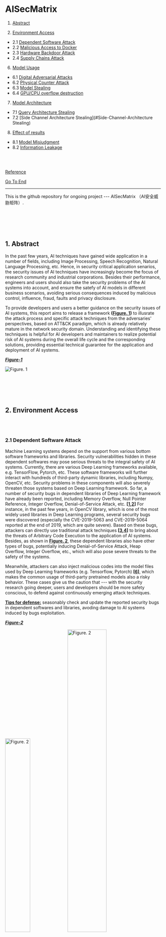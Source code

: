 # AISecMatrix

1. [Abstract](#abstract)

2. [Environment Access](#environment-access) 

* 2.1 [Dependent Software Attack](#dependent-software-attack)
* 2.2 [Malicious Access to Docker](#malicious-access-to-docker)
* 2.3 [Hardware Backdoor Attack](#hardware-backdoor-attack)
* 2.4 [Supply Chains Attack](#supply-chains-attack)

6. [Model Usage](#Model-Usage) 

- 6.1 [Digital Adversarial Attacks](#Digital-Adversarial-Attacks)
- 6.2 [Physical Counter Attack](#Physical-Counter-Attack)
- 6.3 [Model Stealing](#Model-Stealing)
- 6.4 [GPU/CPU overflow destruction](#GPU/CPU-overflow-destruction)

7. [Model Architecture](#Model-Architecture) 

- 7.1 [Query Architecture Stealing](#Query-Architecture-Stealing)
- 7.2 [Side Channel Architecture Stealing](#Side-Channel-Architecture Stealing)

8. [Effect of results](#Effect-of-results)

- 8.1 [Model Misjudgment](#Model-Misjudgment)
- 8.2 [Information Leakage](#Information-Leakage)

<br><br>

[Reference](#reference)

[Go To End](#end)

----

This is the github repository for ongoing project --- AISecMatrix （AI安全威胁矩阵）.

<br><br><br><br>

<span id = "abstract"></span>

## 1. Abstract

In the past few years, AI techniques have gained wide application in a number of fields, including Image Processing, Speech Recognition, Natural Language Processing, etc. Hence, in security critical application senarios, the security issues of AI techniques have increasingly become the focus of research community and industrial corporations. Besides their performance, engineers and users should also take the security problems of the AI systems into account, and ensure the satefy of AI models in different business scenarios, avoiding serious consequences induced by malicious control, influence, fraud, faults and privacy disclosure.

To provide developers and users a better guidance on the security issues of AI systems, this report aims to release a framework **([Figure. 1](#figure-1))** to illusrate the attack process and specific attack techniques from the adversaries' perspectives, based on ATT&CK paradigm, which is already relatively mature in the network security domain.  Understanding and identifying these techniques is helpful for AI developers and maintainers to realize potential risk of AI systems during the overall life cycle and the corresponding solutions, providing essential technical guarantee for the application and deployment of AI systems.

**<span id = "figure-1">*<u>Figure-1</u>*</span>**

![Figure. 1](img/1.png)

<br><br><br><br>

<span id = "environment-access"></span>

## 2. Environment Access

<br>

<br>

<span id = "dependent-software-attack"></span>

### 2.1 Dependent Software Attack

Machine Learning systems depend on the support from various bottom software frameworks and libraries. Security vulnerabilities hidden in these dependent softwares may pose serious threats to the integral safety of AI systems. Currently, there are various Deep Learning frameworks available, e.g. TensorFlow, Pytorch, etc. These software frameworks will further interact with hundreds of third-party dynamic libraries, including Numpy, OpenCV, etc. Security problems in these components will also severely threaten those systems based on Deep Learning framework. So far, a number of security bugs in dependent libraries of Deep Learning framework have already been reported, including Memory Overflow, Null Pointer Reference, Integer Overflow, Denial-of-Service Attack, etc. **[[1](#ref-1),[2](#ref-2)]** For instance, in the past few years, in OpenCV library, which is one of the most widely used libraries in Deep Learning programs, several security bugs were discovered (especially the CVE-2019-5063 and CVE-2019-5064 reported at the end of 2019, which are quite severe). Based on these bugs, attackers can directly use traditional attack techniques **[[3](#ref-3),[4](#ref-4)]** to bring about the threats of Arbitrary Code Execution to the application of AI systems. Besides, as shown in **[Figure. 2](#figure-2)**, these dependent libraries also have other types of bugs, potentially inducing Denial-of-Service Attack, Heap Overflow, Integer Overflow, etc., which will also pose severe threats to the safety of the systems.

Meanwhile,  attackers can also inject malicious codes into the model files used by Deep Learning frameworks (e.g. Tensorflow, Pytorch) **[[6](#ref-6)]**, which makes the common usage of third-party pretrained models also a risky behavior. These cases give us the caution that --- with the security research going deeper, users and developers should be more safety conscious, to defend against continuously emerging attack techniques.

**<u>Tips for defense:</u>** seasonably check and update the reported security bugs in dependent softwares and libraries, avoding damage to AI systems induced by bugs exploitation.

**<span id = "figure-2">*<u>Figure-2</u>*</span>**

<img src="img/2-1-1.png" alt="Figure. 2" width="40%" /><img src="img/2-1-2.png" alt="Figure. 2" width="50%" />

<br>

<br>

<span id = "malicious-access-to-docker"></span>

### 2.2 Malicious Access to Docker

Machine Learning tasks can be deployed in Kubernetes clusters via KubeFlow framework **[[5](#ref-5)]**. Since usually the computation nodes for ML tasks have strong calculation capability, these nodes are thus becoming ideal attack targets for adversaries. For instance, attackers may hijack these ML tasks nodes and exploit them for mining. **[[6](#ref-6)]** One example is, in June 2020, Azure Security Center at Microsoft issued one warning after they detected malicious mining programs installed in Kuberflow by attackers. This security program was induced by improper configurations --- some users modified the default settings for panel access, changing Istio service into Load-Balancer, for convinient access. Such improper configurations made the service public for Internet, so that attackers could access the panel and deploy backdoor containers in the clusters via various methods. For example, with space search engines such as Shodan, Fofa, etc., adversaries can discover Kubernets exposed in public network and thus gaining opportunities to execute malicious codes **[[5](#ref-5)]**. As shown in **[Figure. 3](#figure-3)**, adversaries can complete the attacks by loading customized malicious Jupyter images, during the creation of Juputer application services in Kubeflow. Meanwhile, attackers can also directly deploy malicious containers via inserting additional python codes in Jupyter, which may further enlarge the attackers' accessibility to critical data/codes and even harm the integral security of the ML models.

**<u>Tips for defense:</u>** Developers and maintainers should be familiar with containers' common application scenarios and corresponding defensive techniques. As for relevent techniques, we refer interested readers to the Kubernetes threatening models **[[8](#ref-8)]** released by Microsoft. 

**<span id = "figure-3">*<u>Figure-3</u>*</span>**

<img src="img/2-2-1.png" alt="Figure. 3" width="50%" /> <img src="img/2-2-2.png" alt="Figure. 3" width="33%" />

<br>

<br>

<span id = "hardware-backdoor-attack"></span>

### 2.3 Hardware Backdoor Attack

Hardware Backdoors Attacks (also known as Hardware Trojans Attacks) can take place during the trained models being deployed in hardware devices, where adversaries may insert backdoors into the deployed models by making very slight modificaiton to hardware components, e.g. Lookup Table. Those models that contain backdoors can still operate normally on common cases, however, malicious behaviors could be triggered in certain preseted senarios, resulting in stealthy and severe theats.

Mordern integrated circuits usually contain third-party IP cores, which are commonly adopted as integrated modules for swift deployment. Such commonly used and modularized mechanisms enable hardware attackers to design Trojans for certain IP cores and thus correspondinly affecting a substantial number of hardware devices which use these modules. For instance, as illusrated in **[[9](#ref-9)]**, one can bring a neural network model to always making incorrect predictions by only modifying 0.03% of the model's parameteres during hardware deployment stage. **[[10](#ref-10)]** further showed that, by merely flipping 13 bits of a model with 93M bits, a ImageNet classifier with 70% accuracy could be reduced to a random classifier. Recently, **[[11](#ref-11)]** proposed Sequence Triggered Hardware Trojan for neural networks, which can totally invalidate a classifier, once a certain sequence of normal images are input into the model, as shown in **[Figure. 4](#figure-4)**.

So far, Hardware Backdoor Attack is still a newly emerging research area, and existing research study on this area is limited. However, in real application scenarios, this type of attack poses a severe threat. For example, attackers can inject backdoors into vision system of an autonomous driving car in the form of hardware Trojans, and the life safety of passengers may be seriously threatened if the backdoors are triggered. Note that, existing backdoors injection usually can only be  implemented by the models' owners. It would be very valuable to study the backdoors injection from outside invaders, since it's a more risky attack scenarios.

**<span id = "figure-4">*<u>Figure-4</u>*</span>**

<img src="img/2-3-1.png" alt="Figure. 4" width="50%" />

<br>

<br>

<span id = "supply-chains-attack"></span>

### 2.4 Supply Chains Attack

As shown in **[Figure. 5](#figure-5)**, attackers can perform Supply Chains Attack in multiple ways, e.g. exploiting open source platform to release malicious pretrained models, constructing backdoors by controlling or modifying software and hardware platforms.

For instance, attackers can inject malicious instructions into model files by exploiting the security bugs Numpy CVE-2019-6446. Researchers already found that, when model loading functions like "torch.load" are executed, this security bug can be triggered, resulting in execution of malicious instructions. Since the execution of these malicious instructions will not affect the common usage of the models, such attacks are very stealthy. As shown in **[Figure. 6](#figure-6)**, using this bug, attackers can inject instructions into the model file (e.g. binary model file saved by Pytorch), and the "Calculator" program is launched when the model file is loaded. Similarly, attackers can also download and execute Trojan instructions in this way **[[12](#ref-12)]**, which makes this type of attacks very threatening.

**<u>Tips for defense:</u>** Make sure the srouce of model files are trustworthy before loading them, and be cautious in third-party model files.

**<span id = "figure-5">*<u>Figure-5</u>*</span>**

<img src="img/2-4-1.png" alt="Figure. 5" width="50%" />![Figure. 5](img/2-4-2.png)

**<span id = "figure-6">*<u>Figure-6</u>*</span>**

<img src="img/2-4-3.png" alt="Figure. 5" width="67%" />

<br><br>

<br><br>

<span id = "Model-Usage"></span>


## 3. Data collection

<br>

<span id = "Data-Poisoning"></span>

### 3.1 Data Poisoning

**<span id = "figure-7">*<u>Figure-7: From left to right are the images of target test that hope to be divided into the wrong ones, the poisoned training sample 1, the poisoned training sample 2 **[[13](#ref-13)]**.</u>*</span>**

![Figure. 7](img/3-1-1.png)

<br>

Data poisoning refers to the attack of malicious manipulation model by polluting part of training data before training. Generally speaking, poisoning attacks can be divided into two categories: the first type of poisoning attacks hopes that the network will perform well in normal tests, but it makes a wrong judgment on specific images; the second type of poisoning attacks hopes that the network performs poorly in the test set, and even the training is difficult to converge.

<br>

The first type of poisoning can be divided into clean sample poisoning and wrong sample poisoning. The pollution data released by the former is normal sample in human eyes, so it is hidden and difficult to be detected by the trainer; the latter type of poisoning method uses the wrong labeled data. Its success rate is generally relatively high, but its concealment is insufficient. If the attacker can obtain the model parameters of the target to be attacked, it may only need to introduce a piece of poisoned data to make the model judge the specific image incorrectly. Even if the attacker does not know the specific parameters of the model, the attacker can achieve a 50% success rate of poisoning by using multi model integration to produce pollution data with only 1% poisoning ratio **[[13](#ref-13)]**. As shown in **[Figure. 7](#figure-7)**, modifying several different pictures in the training set for poisoning can make the trained model recognize the specific target graph which is different from the training picture as the category designated by the attacker **[[13](#ref-13)]**.

<br>

The second type of poisoning aims to reduce the overall performance of the model **[[15](#ref-15)]**, which mainly targets at traditional machine learning models such as SVM **[[16](#ref-16)]**, logical regression **[[17](#ref-17)]**. Of course, the second type of poisoning for deep learning can also have a higher success rate **[[18](#ref-18)]**.

<br>

At present, the poison attack to the white box model has been relatively complete, but how to better poison the black box model is still a problem worth studying. How to reduce the proportion of poisoning samples and improve the success rate and stability of black box poisoning is an important research direction in the future.

<br>

**<u>Defense suggestions:</u>** Be alert to the data from unknown sources; Use the algorithm **[[19](#ref-19),[20](#ref-20)]** to detect abnormal samples before training; Preprocess the used data by using yje data augmentation; Try to avoid transfer learning based on completely open model, so as to improve the difficulty of poisoning attack.

<br>

## 6. Model Usage

<br>

<br>

<span id = "Digital-Adversarial-Attacks"></span>

### 6.1 Digital Adversarial Attacks

Adversarial attack is a kind of attack mode aimed at the call link of AI model [[56](#ref-56), [57](#ref-57), [58](#ref-58), [59](#ref-59), [60](#ref-60)]. By adding malicious noise (also known as attack noise) to the normal samples, which is hard to detect by human eyes, the attacker makes the AI model generate a wrong prediction to the samples (i.e. adversarial samples). Taking the classification model as an example, as shown in **[Figure. 15](#figure-15)**, Inception model [[54](#ref-54)] can accurately predict the clean sample x as "Afghan Hound", but after adding a small amount of anti noise $\epsilon$, the adversarial sample $x+\epsilon$ is wrongly predicted as "compound toe monkey" by the concept. Although the AI model represented by deep neural network has been widely used in many fields such as finance, security, automatic driving and so on, the adversarial attack reveals that the AI model itself still has great security risks.

**<span id = "figure-15">*<u>Figure-15</u>*</span>**

![img](https://docimg10.docs.qq.com/image/xmAPmjqSqUxO7qJ1nWaJ4g?w=596&h=227)

**Figure 15**: For the Inception model [[54](#ref-54)], an example of a test adversarial attack on image classification, the clean image comes from Imagenet.

There are usually two goals for adversarial attacks to achieve: 1) the noise amplitude is so small that it is difficult to be detected by human eyes; 2) the prediction of confrontation samples is inconsistent with normal ones. According to these two characteristics, the method of generating countermeasure samples can be modeled as the following optimization problems:

![img](https://docimg3.docs.qq.com/image/vmo7CZgQB-zEE6_fXWl95w?w=628&h=43)

Where $x$ is the normal sample, and its correct label is $y$ , $x_\epsilon$ is its corresponding adversarial sample,  $t$ is the target category of counter attack; $f(\cdot;w)$ is the deep learning model to attack, where $w$ is the model parameter; $C$ is some specific constraints $x_\epsilon$ needs to satisfy, and the value range is $[0,1]$. $D$ is the distance function, which is used to measure the difference between $x_\epsilon$ and $x$. The loss function $L_1$ is used to measure the difference between the output of the adversarial sample  $f(\cdot;w)$ and the attack target $t$. In view of the different factors in the above objective function, it can adopt a variety of settings, which develops a variety of adversarial attack, such as white-box attack, black box attack, target attack, non-target attack, etc. **[Figure. 16](#figure-16)** shows the current common types of adversarial attack.

**<span id = "figure-16">*<u>Figure-16</u>*</span>**

![img](https://docimg4.docs.qq.com/image/MabTJoicpupDaNO_U3yI-w?w=617&h=545)

<center><b>Figure 16</b>: General expressions and common types of adversarial attacks</center>

White box attack means that the attacker has the knowledge about the structure and weights of the target model $f(\cdot;w)$. In white box attack, the attacker could directly optimize the target function (1) by gradient descent method to obtain the attack sample $x_\epsilon$. But in a real attack scenarios, the structure and weight of the attacked model are usually invisible to the attacker. Black box attack studies how to solve the attack sample  $x_\epsilon$ when the structure and weight of the attacked model cannot be obtained. Due to the structure and parameters of target model $f(\cdot;w)$ are known, the objective function (1) can not be directly derived from the attack noise $x_\epsilon$. However, attackers can usually obtain the prediction output of the model  $f(\cdot;w)$ through API calls such as obtaining the similarity of face comparison through API calls. Attackers access the model through API calls and modify the corresponding input samples according to the returning results to achieve the purpose of attack. One of the most important evaluation standard of black-box attack is the number of API calls required to attack successfully. Up to now, the main methods of black-box attack include migration attacks, gradient estimation, random search, etc. [[62](#ref-62), [63](#ref-63), [64](#ref-64), [65](#ref-65), [66](#ref-66), [67](#ref-67), [68](#ref-68), [69](#ref-69), [70](#ref-70), [71](#ref-71)]. Among these attacks, migration attacks obtain attack samples by constructing alternative models and performing white-box attacks on the alternative models, and then use the attack samples to directly attack the black-box model [[69](#ref-69)]. Besides, the methods based on migration attack can achieve a certain outcome on non-target attack, but do not perform well on target attack. As for gradient estimation, it refers to estimating the gradient of the black-box model $f(\cdot;w)$ with respect to $x_\epsilon$ and using the gradient descent method to find out the attack samples [[62](#ref-62),[72](#ref-72)]. Such as zero-order optimization algorithm, the core of gradient estimation is how to efficiently estimate the gradient of the black box model. For random search, it is also a black box attack method which has been widely studied in recent. Random search usually combines some prior knowledge to improve the search efficiency. For instance, the prior knowledge could be a successful attack noise usually occurs on the boundary of feasible region. At present, it has successfully solved many tasks such as image classification [[62](#ref-62),[71](#ref-71)], face recognition [[63](#ref-63)], video detection [[64](#ref-64)] by means of black box attack. For example, for CIFAR-10 [[74](#ref-74)] image classification task, an average of 44 API calls can realize non-target attack for Densenet classification model, and an average of 787 API calls for target attack [[71](#ref-71)].

In the process of black-box attack, the training data, model structure, model parameters, and other information of the target model are not needed, and the attack is only realized through API calls. The black-box attack is more consistent with the real application scenario. However, successful black box attacks usually require a large amount of API calls, especially for complex AI models. For instance, the face comparison model, usually takes thousands of API calls to generate invisible adversarial noise by black-box attack. This large number of API calls can be easily defended by the target model. The The research hotspot of black box attacks is how to combine prior knowledge to reduce the amount of API calls needed for successful attack. If the number of API calls is reduced from thousands of times to less than 100 times, there will be great security risks to the real AI system.

At present, adversarial attacks are mainly concentrated in the field of computer vision[[75](#ref-75)], but there are also some adversarial attacks attempt on speech system [[76](#ref-76),[77](#ref-77),[78](#ref-78),[79](#ref-79),[80](#ref-80)]. As shown in **[Figure. 17](#figure-17)**, the attacker adds tiny noises that cannot be felt by human ears to normal speech fragments, so that the speech recognition system recognizes them as completely different content [[61](#ref-61)].

**<span id = "figure-17">*<u>Figure-17</u>*</span>**

![img](https://docimg10.docs.qq.com/image/1sLHCUPQ35fI7CDudSkP1w?w=424&h=296)

**Figure 17**: Targeted attack on audio text conversion[[61](#ref-61)]

Speech recognition system has been widely used in smart home devices, such as smart radio and so on. The attacker may implant adversarial disturbance module in the smart home device to make the user's instructions be misidentified as other instructions, which will bring great security risks. Similarly, audio attack can also be divided into target attack and non-target attack. The former requires that the adversarial audio is recognized as specific content, while the latter only requires that the adversarial audio is mistakenly recognized as others' audio. Because of the sound spectrum complexity, it is more difficult to achieve target attack. In addition, the model and preprocessing operation of voice system are often complex, which also brings great difficulties to attackers. At present, audio attacks mainly focus on white-box attack stage. How to embed the generation process of countermeasure audio into the cascade module of the device, and how to generate the real-time countermeasure audio are potential research directions.

Except visual and audio attacks, AI systems based on text[[81](#ref-81)], recommendation system[[82](#ref-82)], reinforcement learning[[83](#ref-83)], retrieval[[58](#ref-58)] and other technologies may also be attacked by adversarial samples.

**<u>Tips for defense:</u>** faced with the threat of confrontational attacks, feasible defense suggestions include:

- Analyze the factors that affect the robustness of the model from the model structure level, and design a more robust model structure.
- Analyze the robust and non robust features contained in the training data from the data level, and try to fit the robust features during training.
- Analyze the reason of confrontation samples from the training mechanism, and get a more robust model through confrontation training [[56](#ref-56)].
- In the model deployment phase, steps such as confrontation detection, image preprocessing (coding, compression, affine transformation, etc.) are added to resist the attack.
- Limit API access frequency to prevent black box attacks based on API calls.

<br>

<br>

<span id = "Physical-Counter-Attack"></span>

### 6.2 **Physical Counter Attack**

At present, most of the counter attacks occur in the digital space, that is, directly tamper with the objects stored in the digital space (such as stored image pixel value, etc.) to achieve the purpose of attack. However, in real application scenarios, applications usually scan the objects in the physical world through sensors (such as cameras) to obtain the corresponding expression in the digital space, and then discriminate the objects in the digital space. The face recognition system can capture face images in real time through cameras and recognize them. The autopilot can obtain the state of the surrounding objects through multiple sensors. In this case, since the process of scanning and imaging is not accessible to the attacker, the attacker usually does not have the right to directly fight against tampering with the objects in the scanned digital space. Physical attack studies, how to directly change the object in the physical world, to achieve the effect of anti attack.

**<span id = "figure-18">*<u>Figure-18</u>*</span>**

![img](https://docimg10.docs.qq.com/image/swv8n_0DBa-wxqyHxxtKyQ?w=188&h=193)

**Figure 18**: Traffic sign sticker attack, image from literature [[84](#ref-84)]

At present, the typical physical attack method is to put a special attack sticker on the real object to achieve the purpose of attack [[84](#ref-84),[85](#ref-85),[86](#ref-86),[87](#ref-87),[88](#ref-88),[89](#ref-89),[90](#ref-90),[91](#ref-91),[92](#ref-92)]. Physical attacks against object recognition systems are studied in [[84](#ref-84)]. As shown in **[Figure. 18](#figure-18)**, by putting a specific black and white attack sticker on the stop sign, the classifier can wrongly identify the stops sign as a speed limit sign, which poses a great security risk to the automatic driving system. Reference [[84](#ref-84)] studied the physical attack against the face recognition system. By generating special eyeglass frame stickers to deceive the face recognition system, it brought great security risks to face security, face payment and other systems.

Since it is impossible to model and optimize noise iteratively in physical space, physical attacks are usually accomplished by migration learning. That is to say, firstly, the surrogate model is constructed and the attack noise is generated in the digital space. Secondly, the attack noise is printed and pasted on the specific object for physical space attack. Therefore, physical attack involves the conversion process from digital space to physical space. Due to the problem of printer accuracy, there are usually some color distortion in the process of image printing in digital space, and there are different physical environments in the process of camera capture and re acquisition, The variation of lighting conditions, shooting angle and shooting distance makes the difference between the anti noise in digital space and that after printing and re acquisition, which leads to the successful attack of anti noise in digital space. When the anti noise acts on the physical space, the attack effect is usually limited. The key point of physical attack is to explore how to improve the robustness of anti noise to physical environment changes. At present, the commonly used physical attack methods usually consider the printer non printability score (NPS) [[85](#ref-85)] constraint and fusion of different expectation over transformation (EOT)[[86](#ref-86)]. NPS calculates a set of pixels range set S that the printer can print in advance, and then constrains the attack noise as much as possible in the process of solving the attack noise.

**<span id = "figure-19">*<u>Figure-19</u>*</span>**

![img](https://docimg2.docs.qq.com/image/x8Z7YoGU_OF03tKScg4IHQ?w=500&h=275)

<center><b>Figure 19</b>: Schematic diagram of model stealing
</center>

In order to reduce the precision loss caused by the printer. EOT considers the possible transformations in physical space (such as rotation transformation, distance transformation, angle transformation, etc.), and then solves the anti noise problem in digital space, which makes the anti noise robust to these changes.

**<u>Tips for defense:</u>** The defense against physical attacks can start from several aspects such as data acquisition, noise detection, and adversarial-robust models. Up to now, physical attack is not very effective in modeling the real environment changes. In the data acquisition stage, we can collect more pictures from different angles and the environment for joint judgment to prevent physical attacks. The target of noise detection is to detect the input image before sending it into the model to judge whether the input image has been tampered with or not The principle is to make use of the difference in data distribution between anti noise image and clean image; the purpose of anti robust model is to make the model itself robust to attack noise, which can be realized by confrontation training.

<br><br>

<span id = "Model-Stealing"></span>

### 6.3 **Model Stealing**

With the deepening of deep learning network, the training cost is also increasing. Good performance models have become an important core property of companies/research institutions. In order to protect the model and open the functions to the public, relevant organizations often deploy the model in the cloud and open the API to users to realize "machine learning as a service" (MLaaS). However, recent studies show that attackers can query the output of the network by calling the API many times, and then steal the function of the model. The specific principle is shown in **[Figure. 19](#figure-19)**.

[[94](#ref-94)] is the first time to propose the model of stealing through API, which opens up the research work of this attack direction. However, [[94](#ref-94)] can steal a smaller model. In order to alleviate this problem, [[95](#ref-95)] proposed a method that can steal a slightly larger model. In addition, [[93](#ref-93)] explored the conditions and factors of model stealing in detail, and realized large-scale network stealing with reinforcement learning. [[96](#ref-96)] using adversarial attack, the number of queries needed to steal is significantly reduced, and the models of famous platforms are successfully stolen with low cost.

**<u>Tips for defense:</u>** Limit the number of user queries, only output results, and hide the output details of the model.

**<span id = "figure-20">*<u>Figure-20</u>*</span>**

![img](https://docimg8.docs.qq.com/image/WQFPEGezckuetO7Zfs3uJw?w=616&h=71)

<b>Figure 20</b>: Memory space diagram of neural network runtime [[97](#ref-97)]. Attackers can read and write arbitrary address through memory overflow vulnerability, and then attack the model by modifying the model parameters.

<br><br>

<span id = "GPU/CPU-overflow-destruction"></span>

### 6.4 **GPU/CPU overflow destruction**

At present, most of the attacks against AI systems are based on data and algorithms, and there are also some security problems in memory. Attackers can construct precise memory overflows for specific GPUs. For example, CUDA memory model supported by NVIDIA graphics card can cover some neuron information in neural network through memory overflow, which makes the prediction of network model deviate. The GitHub project [[97](#ref-97)] mentions such an attack mode. Specifically, a typical computer vision application will input all images into neural network for preprocessing before classification. In order to speed up the processing, researchers will load images and models into DRAM. Because the preprocessing process needs to be able to modify the image and the model is generally large, which will lead to both using global memory, resulting in the memory model structure in **[Figure. 20](#figure-20)**.

Obviously, an attacker can override the network model if he can overflow the memory allocated to the image. Once the parameters of the covered model can be accurately controlled, then the neural network can be transformed into an invalid network or even a backdoor network by attackers, causing a serious threat.

However, the research in this field is still in a very early stage, and there is no mature defense method.

<br><br>

<br><br>

<span id = "Model-Architecture"></span>

## 7. **Model Architecture**

<br><br>

<span id = "Query-Architecture-Stealing"></span>

### **7.1  Query Architecture Stealing**

The similarity of model architecture is an important factor to determine the mobility of adversarial attack. If the attacker can obtain the structure information of the attacked model, it will greatly increase the success rate of subsequent attacks.

Although the current research on architecture theft has just begun, some related research results have been produced. For example, an attacker can guess the network structure with ReLu activation function by querying the network output. This risk of attack is due to the nature of the ReLu network. Specifically, ReLu is piecewise linear, and the boundaries of different segments correspond to the input values that make ReLu switch between active and dormant status. Therefore, the attacker can determine the structure of the network layer by layer. As shown in **[Figure. 21](#figure-21)**, the experimental results in the right figure show that using the principle shown in the left figure, the attacker can accurately estimate the number of neurons in a certain layer of the network through this method.

Recently, the research in this field is still in a very early stage, and there is no mature defense method.

**<span id = "figure-21">*<u>Figure-21</u>*</span>**

![img](https://docimg5.docs.qq.com/image/sy3d3Q-JWLEIovafXgq54w?w=598&h=154)

**Figure 21**: Query architecture theft [[101](#ref-101)]

**<span id = "figure-22">*<u>Figure-22</u>*</span>**

![img](https://docimg1.docs.qq.com/image/wRbVryfWxeOzE250EQIHKA?w=619&h=160)

**Figure 22**: Side channel architecture theft result [[102](#ref-102)]

<br><br>

<span id = "Side-Channel-Architecture-Stealing"></span>

### **7.2  Side Channel Architecture Stealing**

Side channel attack refers to the attack that uses power, time consumption or electromagnetic radiation to obtain information, rather than through brute force or theoretical weakness in the algorithm. [[102](#ref-102)] using the idea of side channel attack. As long as the attacker and the victim are on the same host and use the same deep learning framework, the attacker can recover the execution order of specific commands in one reasoning of the model by monitoring the cache, and then deduce the network structure or super parameters. This kind of attack can achieve high accuracy, as shown in **[Figure. 22](#figure-22)**.

Attackers can steal the structure information of the model through the side channel architecture, and then train the reconstructed architecture on the data set to steal the function of the target model, which seriously infringes the privacy and intellectual property rights of professional algorithms deployed by enterprises, and causes serious business losses for enterprises.

At present, the research in this field is still in the very early stage, and there is no mature defense method.

<br><br><br><br>

<span id = "Effect-of-results"></span>

## **8. Effect of Results**

<br><br>

<span id = "Model-Misjudgment"></span>

### **8.1 Model Misjudgment**

The most direct impact of AI attack is to make the model generate wrong predictions. The ultimate goal of counter attack, poison attack and backdoor attack is to mislead the model through directional or non directional ways. 

**<span id = "figure-23">*<u>Figure-23</u>*</span>**

![img](https://docimg9.docs.qq.com/image/fqwGKvO-UhReZFBVDzh_lg?w=572&h=331)

**Figure 23**: Schematic diagram of the misjudgment result of the target detection network [[103](#ref-103)]

In the non-directional attack, the attacker wants to confuse the judgment of the network, reduce the confidence score of the decision, and even make a wrong decision. For example, in the face recognition scene, the attacker can make a pair of originally similar faces fail to match [[104](#ref-104)]; in the target detection, the attacker can make the object not be detected [[105](#ref-105)], or be recognized as another object; in the recommendation system, the attacker can make the system give a completely unrelated recommendation [[106](#ref-106)].

At present, for the depth system of different tasks, it is easy to find the confrontation samples [[107](#ref-107),[108](#ref-108),[109](#ref-109),[92](#ref-92)] with inconsistent judgment of human and system, so as to realize the non-directional attack. These counter samples are almost the same as the original samples, but they can make the output of the network change dramatically. The existence of adversarial samples causes great trouble and security risk to the users of the system. In addition, these attacks have certain migration ability. In the example in **[Figure. 23](#figure-23)**, the adversarial samples generated by the Mask R-CNN model can also migrate to attack the other five models. As a result, the model can not recognize the computer, keyboard and other objects in the picture, and it will give the wrong prediction result "bed".

The undirected attack only requires the model to make a wrong judgment on the sample, while the directed attack further requires the model to make a specific wrong judgment. As shown in **[Figure. 24](#figure-24)**, the five pre trained models on Imagenet can correctly predict the clean samples. However, the attacker can make three networks output the specified error result "bonnet" [[110](#ref-110)] by imposing a small disturbance on the image. In face recognition, the attacker can generate counter disturbance in a similar way, which makes the model judge the visitor to be an administrator with high authority, resulting in serious security crisis. At present, the more harmful black-box directed attack is also widely studied.

**<span id = "figure-24">*<u>Figure-24</u>*</span>**

![img](https://docimg6.docs.qq.com/image/rzbL4Ui3NTnIIRmHsamUYA?w=500&h=383)

Figure 24: Directed confrontation attack [[110](#ref-110)]

<br><br>

<span id = "Information-Leakage"></span>

### **8.2  Information Leakage**

If model misjudgment is an attack on AI system, then information disclosure is stealing the AI system. This kind of attack can lead to the function of the model being restored by a third party, resulting in the leakage of user privacy and the theft of company information assets.

A good model is often supported by a lot of computational power in training and high-quality data. In many scenarios, enterprises deploy well-trained models in the cloud and open API interfaces for users. Users can get a large number of model outputs according to a large number of input queries, so as to model the system, reverse restore its functions, then reduce the competitiveness of commercial models, and reduce its revenue.

In the medical or financial field, user data is extremely important resource. If leaked, it will cause serious privacy crisis and loss of business value. Because machine learning is data-driven, researchers usually use distributed methods to break data islands, unite data between enterprises, and ensure data security. However, in this scenario, it is still possible for the trainer to steal the content of the data terminal. In addition, if the project results are delivered in the form of model, the attacker may also recover the training data based on the model, which will cause privacy crisis.

<span id = "reference"></span>

## Reference

<span id = "ref-1">[1] Q. Xiao, K. Li, D. Zhang, and W. Xu, “Security risks in deep learning implementa-tions,” in IEEE S&P Workshop, 2018.</span>

<span id = "ref-2">[2] https://www.cvedetails.com/vulnerability-list/vendor_id-1224/product_id-53738/Google-Tensorflow.html.</span>

<span id = "ref-3">[3] https://www.securityweek.com/serious-vulnerabilities-patched-opencv-computer-vision-library.</span>

<span id = "ref-4">[4] https://www.secpod.com/blog/opencv-buffer-overflow-vulnerabilities-jan-2020/.</span>

<span id = "ref-5">[5] https://www.microsoft.com/security/blog/2020/06/10/misconfigured-kubeflow-workloads-are-a-security-risk.</span>

<span id = "ref-6">[6] https://security.tencent.com/index.php/blog/msg/130.</span>

<span id = "ref-7">[7] https://www.kubeflow.org/docs/notebooks/setup/.</span>

<span id = "ref-8">[8] https://www.microsoft.com/security/blog/2020/04/02/attack-matrix-kubernetes/.</span>

<span id = "ref-9">[9] J. Clements and Y. Lao, “Hardware trojan attacks on neural networks”, arXiv preprintarXiv:1806.05768, 2018.</span>

<span id = "ref-10">[10] A. S. Rakin, Z. He, and D. Fan, “Bit-flip attack: Crushing neural network with pro-gressive bit search,” in ICCV, 2019.</span>

<span id = "ref-11">[11] Z. Liu, J. Ye, X. Hu, H. Li, X. Li, and Y. Hu, “Sequence triggered hardware trojan inneural network accelerator,” in VTS, 2020</span>

<span id = "ref-12">[12] nEINEI, ““黑”掉神经网络：通过逆向模型文件来重构模型后门,” in XFocus Infor-mation Security Conference, 2020.</span>

<span id = "ref-13">[13] C. Zhu, W. R. Huang, A. Shafahi, H. Li, G. Taylor, C. Studer, and T. Gold-stein, “Transferable clean-label poisoning attacks on deep neural nets,” arXiv preprintarXiv:1905.05897, 2019.</span>

<span id = "ref-14">[14] A. Shafahi, W. R. Huang, M. Najibi, O. Suciu, C. Studer, T. Dumitras, and T. Gold-stein, “Poison frogs! targeted clean-label poisoning attacks on neural networks,” in NeurIPS, 2018.</span>

<span id = "ref-15">[15] H. Xiao, B. Biggio, B. Nelson, H. Xiao, C. Eckert, and F. Roli, “Support vectormachines under adversarial label contamination,” Neurocomputing, vol. 160, pp. 53–62, 2015.</span>

<span id = "ref-16">[16] B. Biggio, B. Nelson, and P. Laskov, “Poisoning attacks against support vector ma-chines,”arXiv preprint arXiv:1206.6389, 2012.</span>

<span id = "ref-17">[17] S. Mei and X. Zhu, “Using machine teaching to identify optimal training-set attackson machine learners.” in AAAI, 2015.</span>

<span id = "ref-18">[18] J. Feng, Q.-Z. Cai, and Z.-H. Zhou, “Learning to confuse: Generating training timeadversarial data with auto-encoder,” in NeurIPS, 2019.</span>

<span id = "ref-19">[19] H. Chacon, S. Silva, and P. Rad, “Deep learning poison data attack detection,” in ICTAI, 2019.

<span id = "ref-20">[20] Y. Chen, Y. Mao, H. Liang, S. Yu, Y. Wei, and S. Leng, “Data poison detectionschemes for distributed machine learning,” IEEE Access, vol. 8, pp. 7442–7454, 2019.</span>

<span id = "ref-21">[21] Y. Li, B. Wu, Y. Jiang, Z. Li, and S.-T. Xia, “Backdoor learning: A survey,” arXivpreprint arXiv:2007.08745, 2020.</span>

<span id = "ref-22">[22] T. Gu, K. Liu, B. Dolan-Gavitt, and S. Garg, “Badnets: Evaluating backdooringattacks on deep neural networks,”IEEE Access, vol. 7, pp. 47230–47244, 2019.</span>

<span id = "ref-23">[23] A. Saha, A. Subramanya, and H. Pirsiavash, “Hidden trigger backdoor attacks,” in AAAI, 2020.</span>

<span id = "ref-24">[24] S. Zhao, X. Ma, X. Zheng, J. Bailey, J. Chen, and Y.-G. Jiang, “Clean-label backdoorattacks on video recognition models,” in CVPR, 2020.</span>

<span id = "ref-25">[25] X. Chen, C. Liu, B. Li, K. Lu, and D. Song, “Targeted backdoor attacks on deeplearning systems using data poisoning,” arXiv preprint arXiv:1712.05526, 2017.</span>

<span id = "ref-26">[26] J. Dai, C. Chen, and Y. Li, “A backdoor attack against lstm-based text classificationsystems,” IEEE Access, vol. 7, pp. 138872–138878, 2019.</span>

<span id = "ref-27">[27] E. Bagdasaryan, A. Veit, Y. Hua, D. Estrin, and V. Shmatikov, “How to backdoorfederated learning,” in AISTATS, 2020.</span>

<span id = "ref-28">[28] K. Kurita, P. Michel, and G. Neubig, “Weight poisoning attacks on pre-trained mod-els,” in ACL, 2020.</span>

<span id = "ref-29">[29] B. Wang, X. Cao, N. Z. Gong,et al., “On certifying robustness against backdoorattacks via randomized smoothing,” in CVPR Workshop, 2020.</span>

<span id = "ref-30">[30] M. Weber, X. Xu, B. Karlas, C. Zhang, and B. Li, “Rab: Provable robustness againstbackdoor attacks,”arXiv preprint arXiv:2003.08904, 2020.</span>

<span id = "ref-31">[31] Y. Liu, Y. Xie, and A. Srivastava, “Neural trojans,” in ICCD, 2017.</span>

<span id = "ref-32">[32] B. G. Doan, E. Abbasnejad, and D. C. Ranasinghe, “Februus: Input purificationdefense against trojan attacks on deep neural network systems,” in arXiv: 1908.03369,2019.</span>

<span id = "ref-33">[33] Y. Li, T. Zhai, B. Wu, Y. Jiang, Z. Li, and S. Xia, “Rethinking the trigger of backdoorattack,”arXiv preprint arXiv:2004.04692, 2020.</span>

<span id = "ref-34">[34] K. Liu, B. Dolan-Gavitt, and S. Garg, “Fine-pruning: Defending against backdooringattacks on deep neural networks,” in RAID, 2018.</span>

<span id = "ref-35">[35] P. Zhao, P.-Y. Chen, P. Das, K. N. Ramamurthy, and X. Lin, “Bridging mode con-nectivity in loss landscapes and adversarial robustness,” in ICLR, 2020.</span>

<span id = "ref-36">[36] B. Wang, Y. Yao, S. Shan, H. Li, B. Viswanath, H. Zheng, and B. Y. Zhao, “Neuralcleanse: Identifying and mitigating backdoor attacks in neural networks,” in IEEES&P, 2019.</span>

<span id = "ref-37">[37] X. Qiao, Y. Yang, and H. Li, “Defending neural backdoors via generative distributionmodeling,” in NeurIPS, 2019.</span>

<span id = "ref-38">[38] H. Chen, C. Fu, J. Zhao, and F. Koushanfar, “Deepinspect: A black-box trojan detec-tion and mitigation framework for deep neural networks.” in IJCAI, 2019.</span>

<span id = "ref-39">[39] S. Kolouri, A. Saha, H. Pirsiavash, and H. Hoffmann, “Universal litmus patterns:Revealing backdoor attacks in cnns,” in CVPR, 2020.</span>

<span id = "ref-40">[40] S. Huang, W. Peng, Z. Jia, and Z. Tu, “One-pixel signature: Characterizing cnn modelsfor backdoor detection,” in ECCV, 2020.</span>

<span id = "ref-41">[41] R. Wang, G. Zhang, S. Liu, P.-Y. Chen, J. Xiong, and M. Wang, “Practical detectionof trojan neural networks: Data-limited and data-free cases,” in ECCV, 2020.</span>

<span id = "ref-42">[42] B. Tran, J. Li, and A. Madry, “Spectral signatures in backdoor attacks,” in NeurIPS,2018.</span>

<span id = "ref-43">[43] B. Chen, W. Carvalho, N. Baracaldo, H. Ludwig, B. Edwards, T. Lee, I. Molloy,and B. Srivastava, “Detecting backdoor attacks on deep neural networks by activationclustering,” in AAAI Workshop, 2018.</span>

<span id = "ref-44">[44] Y. Gao, C. Xu, D. Wang, S. Chen, D. C. Ranasinghe, and S. Nepal, “Strip: A defenceagainst trojan attacks on deep neural networks,” in ACSAC, 2019.</span>

<span id = "ref-45">[45] M. Du, R. Jia, and D. Song, “Robust anomaly detection and backdoor attack detectionvia differential privacy,” in ICLR, 2020.</span>

<span id = "ref-46">[46] S. Hong, V. Chandrasekaran, Y. Kaya, T. Dumitraş, and N. Papernot, “On the effec-tiveness of mitigating data poisoning attacks with gradient shaping,”arXiv preprintarXiv:2002.11497, 2020.</span>

<span id = "ref-47">[47] S. B. Venkatakrishnan, S. Gupta, H. Mao, M. Alizadeh,et al., “Learning generalizabledevice placement algorithms for distributed machine learning,” in NeurIPS, 2019.</span>

<span id = "ref-48">[48] L. Zhu, Z. Liu, and S. Han, “Deep leakage from gradients,” in NeurIPS, 2019.</span>

<span id = "ref-49">[49] K. Grosse, T. A. Trost, M. Mosbach, M. Backes, and D. Klakow, “Adversar-ial initialization–when your network performs the way i want,”arXiv preprintarXiv:1902.03020, 2019.</span>

<span id = "ref-50">[50] P. Blanchard, R. Guerraoui, J. Stainer,et al., “Machine learning with adversaries:Byzantine tolerant gradient descent,” in NeurIPS, 2017.</span>

<span id = "ref-51">[51] Z. Sun, P. Kairouz, A. T. Suresh, and H. B. McMahan, “Can you really backdoorfederated learning?”arXiv preprint arXiv:1911.07963, 2019.</span>

<span id = "ref-52">[52] C. Xie, K. Huang, P.-Y. Chen, and B. Li, “Dba: Distributed backdoor attacks againstfederated learning,” in ICLR, 2019.</span>

<span id = "ref-53">[53] H. Yin, P. Molchanov, J. M. Alvarez, Z. Li, A. Mallya, D. Hoiem, N. K. Jha, andJ. Kautz, “Dreaming to distill: Data-free knowledge transfer via deepinversion,” in CVPR, 2020.</span>

<span id = "ref-54">[54] I. J. Goodfellow, J. Shlens, and C. Szegedy, “Explaining and harnessing adversarialexamples,” STAT, vol. 1050, p. 20, 2015.</span>

<span id = "ref-55">[55] Y. Fan, B. Wu, T. Li, Y. Zhang, M. Li, Z. Li, and Y. Yang, “Sparse adversarial attackvia perturbation factorization,” in ECCV, 2020.</span>

<span id = "ref-56">[56] J. Bai, B. Chen, Y. Li, D. Wu, W. Guo, S.-t. Xia, and E.-h. Yang, “Targeted attackfor deep hashing based retrieval,” ECCV, 2020.</span>

<span id = "ref-57">[57] Y. Xu, B. Wu, F. Shen, Y. Fan, Y. Zhang, H. T. Shen, and W. Liu, “Exact adversarialattack to image captioning via structured output learning with latent variables,” in CVPR, 2019.</span>

<span id = "ref-58">[58] X. Chen, X. Yan, F. Zheng, Y. Jiang, S.-T. Xia, Y. Zhao, and R. Ji, “One-shotadversarial attacks on visual tracking with dual attention,” in CVPR, 2020.</span>

<span id = "ref-59">[59] C. Szegedy, V. Vanhoucke, S. Ioffe, J. Shlens, and Z. Wojna, “Rethinking the inceptionarchitecture for computer vision,” in CVPR, 2016.</span>

<span id = "ref-60">[60] J. Deng, W. Dong, R. Socher, L.-J. Li, K. Li, and L. Fei-Fei, “Imagenet: A large-scalehierarchical image database,” in CVPR, 2009.</span>

<span id = "ref-61">[61] Y. Guo, Z. Yan, and C. Zhang, “Subspace attack: Exploiting promising subspaces forquery-efficient black-box attacks,” in NeurIPS, 2019.</span>

<span id = "ref-62">[62] Y. Dong, H. Su, B. Wu, Z. Li, W. Liu, T. Zhang, and J. Zhu, “Efficient decision-basedblack-box adversarial attacks on face recognition,” in CVPR, 2019.</span>

<span id = "ref-63">[63] Z. Wei, J. Chen, X. Wei, L. Jiang, T.-S. Chua, F. Zhou, and Y.-G. Jiang, “Heuristicblack-box adversarial attacks on video recognition models.” in AAAI, 2020.</span>

<span id = "ref-64">[64] B. Ru, A. Cobb, A. Blaas, and Y. Gal, “Bayesopt adversarial attack,” in ICLR, 2020.</span>

<span id = "ref-65">[65] L. Meunier, J. Atif, and O. Teytaud, “Yet another but more efficient black-box ad-versarial attack: tiling and evolution strategies,”arXiv preprint arXiv:1910.02244,2019.</span>

<span id = "ref-66">[66] P. Zhao, S. Liu, P.-Y. Chen, N. Hoang, K. Xu, B. Kailkhura, and X. Lin, “On thedesign of black-box adversarial examples by leveraging gradient-free optimization andoperator splitting method,” in ICCV, 2019.</span>

<span id = "ref-67">[67] A. Al-Dujaili and U.-M. O’Reilly, “Sign bits are all you need for black-box attacks,”in ICLR, 2019.</span>

<span id = "ref-68">[68] N. Papernot, P. McDaniel, I. Goodfellow, S. Jha, Z. B. Celik, and A. Swami, “Practicalblack-box attacks against machine learning,” in ASIACCS, 2017.</span>

<span id = "ref-69">[69] Z. Huang and T. Zhang, “Black-box adversarial attack with transferable model-basedembedding,”arXiv preprint arXiv:1911.07140, 2019.</span>

<span id = "ref-70">[70] Y. Feng, B. Wu, Y. Fan, Z. Li, and S. Xia, “Efficient black-box adversarialattack guided by the distribution of adversarial perturbations,” arXiv preprintarXiv:2006.08538, 2020.</span>

<span id = "ref-71">[71] P.-Y. Chen, H. Zhang, Y. Sharma, J. Yi, and C.-J. Hsieh, “Zoo: Zeroth order opti-mization based black-box attacks to deep neural networks without training substitutemodels,” in Proceedings of the 10th ACM Workshop on Artificial Intelligence and Se-curity, 2017, pp. 15–26.</span>

<span id = "ref-72">[72] M. Andriushchenko, F. Croce, N. Flammarion, and M. Hein, “Square attack: a query-efficient black-box adversarial attack via random search,” ECCV, 2020.</span>

<span id = "ref-73">[73] A. Krizhevsky, G. Hinton,et al., “Learning multiple layers of features from tiny im-ages,” 2009.</span>

<span id = "ref-74">[74] C. Szegedy, W. Zaremba, I. Sutskever, J. Bruna, D. Erhan, I. J. Goodfellow, andR. Fergus, “Intriguing properties of neural networks,” in ICLR, 2014.</span>

<span id = "ref-75">[75] Y. Gong and C. Poellabauer, “Crafting adversarial examples for speech paralinguisticsapplications,”arXiv preprint arXiv:1711.03280, 2017.</span>

<span id = "ref-76">[76] C. Kereliuk, B. L. Sturm, and J. Larsen, “Deep learning and music adversaries,”IEEETransactions on Multimedia, vol. 17, no. 11, pp. 2059–2071, 2015.</span>

<span id = "ref-77">[77] M. Cisse, Y. Adi, N. Neverova, and J. Keshet, “Houdini: Fooling deep structuredprediction models,”arXiv preprint arXiv:1707.05373, 2017.</span>

<span id = "ref-78">[78] N. Carlini, P. Mishra, T. Vaidya, Y. Zhang, M. Sherr, C. Shields, D. Wagner, andW. Zhou, “Hidden voice commands,” in USENIX, 2016.</span>

<span id = "ref-79">[79] G. Zhang, C. Yan, X. Ji, T. Zhang, T. Zhang, and W. Xu, “Dolphinattack: Inaudiblevoice commands,” in CCS, 2017.</span>

<span id = "ref-80">[80] N. Carlini and D. Wagner, “Audio adversarial examples: Targeted attacks on speech-to-text,” in IEEE S&P Workshop, 2018.</span>

<span id = "ref-81">[81] J. Li, S. Ji, T. Du, B. Li, and T. Wang, “Textbugger: Generating adversarial textagainst real-world applications,”arXiv preprint arXiv:1812.05271, 2018.</span>

<span id = "ref-82">[82] W. Fan, T. Derr, X. Zhao, Y. Ma, H. Liu, J. Wang, J. Tang, and Q. Li, “Attackingblack-box recommendations via copying cross-domain user profiles,”arXiv preprintarXiv:2005.08147, 2020.</span>

<span id = "ref-83">[83] S. Huang, N. Papernot, I. Goodfellow, Y. Duan, and P. Abbeel, “Adversarial attackson neural network policies,”arXiv preprint arXiv:1702.02284, 2017.</span>

<span id = "ref-84">[84] K. Eykholt, I. Evtimov, E. Fernandes, B. Li, A. Rahmati, C. Xiao, A. Prakash,T. Kohno, and D. Song, “Robust physical-world attacks on deep learning visual clas-sification,” in CVPR, 2018.</span>

<span id = "ref-85">[85] M. Sharif, S. Bhagavatula, L. Bauer, and M. K. Reiter, “Accessorize to a crime: Realand stealthy attacks on state-of-the-art face recognition,” in CCS, 2016.</span>

<span id = "ref-86">[86] A. Athalye, L. Engstrom, A. Ilyas, and K. Kwok, “Synthesizing robust adversarialexamples,” in ICML, 2018.</span>

<span id = "ref-87">[87] M. Sharif, S. Bhagavatula, L. Bauer, and M. K. Reiter, “A general framework foradversarial examples with objectives,”ACM Transactions on Privacy and Security(TOPS), vol. 22, no. 3, pp. 1–30, 2019.</span>

<span id = "ref-88">[88] Y. Zhao, H. Zhu, R. Liang, Q. Shen, S. Zhang, and K. Chen, “Seeing isn’tbelieving:  Practical adversarial attack against object detectors,”arXiv preprintarXiv:1812.10217, 2018.</span>

<span id = "ref-89">[89] L. Huang, C. Gao, Y. Zhou, C. Xie, A. L. Yuille, C. Zou, and N. Liu, “Universalphysical camouflage attacks on object detectors,” in CVPR, 2020.</span>

<span id = "ref-90">[90] Z. Kong, J. Guo, A. Li, and C. Liu, “Physgan: Generating physical-world-resilientadversarial examples for autonomous driving,” in CVPR, 2020.</span>

<span id = "ref-91">[91] R. Duan, X. Ma, Y. Wang, J. Bailey, A. K. Qin, and Y. Yang, “Adversarial camouflage:Hiding physical-world attacks with natural styles,” in CVPR, 2020.</span>

<span id = "ref-92">[92] Z. Wang, S. Zheng, M. Song, Q. Wang, A. Rahimpour, and H. Qi, “advpattern:Physical-world attacks on deep person re-identification via adversarially transformable patterns,” in ICCV, 2019.</span>

<span id = "ref-93">[93] T. Orekondy, B. Schiele, and M. Fritz, “Knockoff nets: Stealing functionality of black-box models,” in CVPR, 2019.</span>

<span id = "ref-94">[94] F. Tramèr, F. Zhang, A. Juels, M. K. Reiter, and T. Ristenpart, “Stealing machinelearning models via prediction apis,” in USENIX, 2016.</span>

<span id = "ref-95">[95] M. Juuti, S. Szyller, S. Marchal, and N. Asokan, “Prada: protecting against dnn modelstealing attacks,” in EuroS&P.  IEEE, 2019.</span>

<span id = "ref-96">[96] H. Yu, K. Yang, T. Zhang, Y.-Y. Tsai, T.-Y. Ho, and Y. Jin, “Cloudleak: Large-scaledeep learning models stealing through adversarial examples,” in NDSS, 2020.</span>

<span id = "ref-97">[97] https://github.com/Kayzaks/HackingNeuralNetworks.</span>

<span id = "ref-98">[98] https://github.com/Kayzaks/HackingNeuralNetworks/.</span>

<span id = "ref-99">[99] R. Stevens, O. Suciu, A. Ruef, S. Hong, M. Hicks, and T. Dumitraş, “Summon-ing demons: The pursuit of exploitable bugs in machine learning,”arXiv preprintarXiv:1701.04739, 2017.</span>

<span id = "ref-100">[100] D. Su, H. Zhang, H. Chen, J. Yi, P.-Y. Chen, and Y. Gao, “Is robustness the costof accuracy?–a comprehensive study on the robustness of 18 deep image classificationmodels,” in ECCV, 2018.</span>

<span id = "ref-101">[101] D. Rolnick and K. P. Kording, “Identifying weights and architectures of unknown relunetworks,”arXiv preprint arXiv:1910.00744, 2019.</span>

<span id = "ref-102">[102] S. Hong, M. Davinroy, Y. Kaya, S. N. Locke, I. Rackow, K. Kulda, D. Dachman-Soled,and T. Dumitraş, “Security analysis of deep neural networks operating in the presenceof cache side-channel attacks,”arXiv preprint arXiv:1810.03487, 2018.</span>

<span id = "ref-103">[103] S. Chen, P. Zhang, C. Sun, J. Cai, and X. Huang, “Generate high-resolution adversarialsamples by identifying effective features,”arXiv preprint arXiv:2001.07631, 2020.</span>

<span id = "ref-104">[104] C. Xie, J. Wang, Z. Zhang, Y. Zhou, L. Xie, and A. Yuille, “Adversarial examples forsemantic segmentation and object detection,” in ICCV, 2017.</span>

<span id = "ref-105">[105] J. Li, R. Ji, H. Liu, X. Hong, Y. Gao, and Q. Tian, “Universal perturbation attackagainst image retrieval,” in ICCV, 2019.</span>

<span id = "ref-106">[106] C. Sun, S. Chen, J. Cai, and X. Huang, “Type i attack for generative models,”arXivpreprint arXiv:2003.01872, 2020. </span>

<span id = "ref-107">[107] S. Tang, X. Huang, M. Chen, C. Sun, and J. Yang, “Adversarial attack type I: Cheatclassifiers by significant changes,”IEEE Transactions on Pattern Analysis and Machine Intelligence, 2019.</span>

<span id = "ref-108">[108] Y.-C. Lin, Z.-W. Hong, Y.-H. Liao, M.-L. Shih, M.-Y. Liu, and M. Sun, “Tac-tics of adversarial attack on deep reinforcement learning agents,”arXiv preprintarXiv:1703.06748, 2017.</span>

<span id = "ref-109">[109] S. Chen, F. He, X. Huang, and K. Zhang, “Attack on multi-node attention for objectdetection,”arXiv preprint arXiv:2008.06822, 2020.</span>

<span id = "ref-110">[110] S. Chen, Z. He, C. Sun, and X. Huang, “Universal adversarial attack on attention andthe resulting dataset damagenet,”arXiv preprint arXiv:2001.06325, 2020.</span>

<span id = "ref-111">[111] J. Han, X. Dong, R. Zhang, D. Chen, W. Zhang, N. Yu, P. Luo, and X. Wang, “Once aman: Towards multi-target attack via learning multi-target adversarial network once,” in ICCV, 2019.</span>

<span id = "ref-112">[112] J. Sun, T. Chen, G. Giannakis, and Z. Yang, “Communication-efficient distributedlearning via lazily aggregated quantized gradients,” in NeurIPS, 2019.</span>

<span id = "ref-113">[113] F. He, X. Huang, K. Lv, and J. Yang, “A communication-efficient distributed algorithmfor kernel principal component analysis,”arXiv preprint arXiv:2005.02664, 2020.</span>





<br><br><br><br>

<span id = "end">**End**</span>
